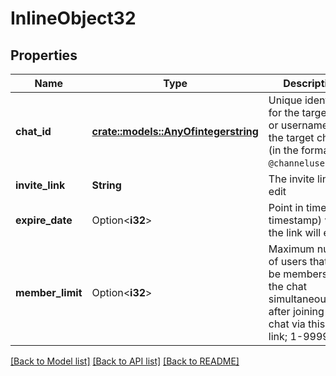 # InlineObject32

## Properties

Name | Type | Description | Notes
------------ | ------------- | ------------- | -------------
**chat_id** | [**crate::models::AnyOfintegerstring**](anyOf<integer,string>.md) | Unique identifier for the target chat or username of the target channel (in the format `@channelusername`) | 
**invite_link** | **String** | The invite link to edit | 
**expire_date** | Option<**i32**> | Point in time (Unix timestamp) when the link will expire | [optional]
**member_limit** | Option<**i32**> | Maximum number of users that can be members of the chat simultaneously after joining the chat via this invite link; 1-99999 | [optional]

[[Back to Model list]](../README.md#documentation-for-models) [[Back to API list]](../README.md#documentation-for-api-endpoints) [[Back to README]](../README.md)


